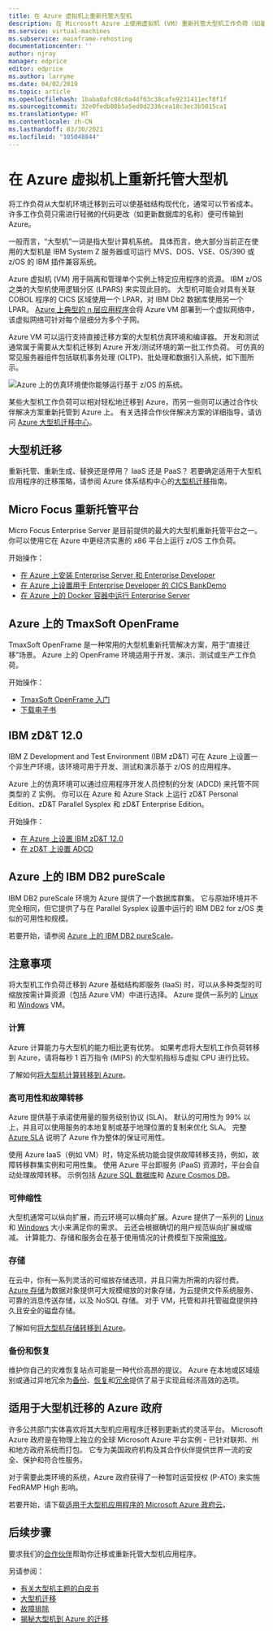 ```yaml
---
title: 在 Azure 虚拟机上重新托管大型机
description: 在 Microsoft Azure 上使用虚拟机 (VM) 重新托管大型机工作负荷（如基于 IBM Z 的系统）。
ms.service: virtual-machines
ms.subservice: mainframe-rehosting
documentationcenter: ''
author: njray
manager: edprice
editor: edprice
ms.author: larryme
ms.date: 04/02/2019
ms.topic: article
ms.openlocfilehash: 1baba0afc08c6a4df63c38cafe9231411ecf8f1f
ms.sourcegitcommit: 32e0fedb80b5a5ed0d2336cea18c3ec3b5015ca1
ms.translationtype: HT
ms.contentlocale: zh-CN
ms.lasthandoff: 03/30/2021
ms.locfileid: "105048844"
---
```

# <a name="mainframe-rehosting-on-azure-virtual-machines"></a>在 Azure 虚拟机上重新托管大型机

将工作负荷从大型机环境迁移到云可以使基础结构现代化，通常可以节省成本。 许多工作负荷只需进行轻微的代码更改（如更新数据库的名称）便可传输到 Azure。

一般而言，“大型机”一词是指大型计算机系统。 具体而言，绝大部分当前正在使用的大型机是 IBM System Z 服务器或可运行 MVS、DOS、VSE、OS/390 或 z/OS 的 IBM 插件兼容系统。

Azure 虚拟机 (VM) 用于隔离和管理单个实例上特定应用程序的资源。 IBM z/OS 之类的大型机使用逻辑分区 (LPARS) 来实现此目的。 大型机可能会对具有关联 COBOL 程序的 CICS 区域使用一个 LPAR，对 IBM Db2 数据库使用另一个 LPAR。 [Azure 上典型的 n 层应用程序](/azure/architecture/reference-architectures/n-tier/n-tier-sql-server)会将 Azure VM 部署到一个虚拟网络中，该虚拟网络可针对每个层细分为多个子网。

Azure VM 可以运行支持直接迁移方案的大型机仿真环境和编译器。 开发和测试通常属于需要从大型机迁移到 Azure 开发/测试环境的第一批工作负荷。 可仿真的常见服务器组件包括联机事务处理 (OLTP)、批处理和数据引入系统，如下图所示。

![Azure 上的仿真环境使你能够运行基于 z/OS 的系统。](media/01-overview.png)

某些大型机工作负荷可以相对轻松地迁移到 Azure，而另一些则可以通过合作伙伴解决方案重新托管到 Azure 上。 有关选择合作伙伴解决方案的详细指导，请访问 [Azure 大型机迁移中心](https://azure.microsoft.com/migration/mainframe/)。

## <a name="mainframe-migration"></a>大型机迁移

重新托管、重新生成、替换还是停用？ IaaS 还是 PaaS？ 若要确定适用于大型机应用程序的迁移策略，请参阅 Azure 体系结构中心的[大型机迁移](/azure/architecture/cloud-adoption/infrastructure/mainframe-migration/overview)指南。

## <a name="micro-focus-rehosting-platform"></a>Micro Focus 重新托管平台

Micro Focus Enterprise Server 是目前提供的最大的大型机重新托管平台之一。 你可以使用它在 Azure 中更经济实惠的 x86 平台上运行 z/OS 工作负荷。

开始操作：

- [在 Azure 上安装 Enterprise Server 和 Enterprise Developer](./microfocus/set-up-micro-focus-azure.md)
- [在 Azure 上设置用于 Enterprise Developer 的 CICS BankDemo](./microfocus/demo.md)
- [在 Azure 上的 Docker 容器中运行 Enterprise Server](./microfocus/run-enterprise-server-container.md)


## <a name="tmaxsoft-openframe-on-azure"></a>Azure 上的 TmaxSoft OpenFrame

TmaxSoft OpenFrame 是一种常用的大型机重新托管解决方案，用于“直接迁移”场景。 Azure 上的 OpenFrame 环境适用于开发、演示、测试或生产工作负荷。

开始操作：

- [TmaxSoft OpenFrame 入门](./tmaxsoft/get-started.md)
- [下载电子书](https://azure.microsoft.com/resources/install-tmaxsoft-openframe-on-azure/)

## <a name="ibm-zdt-120"></a>IBM zD&T 12.0

IBM Z Development and Test Environment (IBM zD&T) 可在 Azure 上设置一个非生产环境，该环境可用于开发、测试和演示基于 z/OS 的应用程序。

Azure 上的仿真环境可以通过应用程序开发人员控制的分发 (ADCD) 来托管不同类型的 Z 实例。 你可以在 Azure 和 Azure Stack 上运行 zD&T Personal Edition、zD&T Parallel Sysplex 和 zD&T Enterprise Edition。

开始操作：

- [在 Azure 上设置 IBM zD&T 12.0](./ibm/install-ibm-z-environment.md)
- [在 zD&T 上设置 ADCD](./ibm/demo.md)

## <a name="ibm-db2-purescale-on-azure"></a>Azure 上的 IBM DB2 pureScale

IBM DB2 pureScale 环境为 Azure 提供了一个数据库群集。 它与原始环境并不完全相同，但它提供了与在 Parallel Sysplex 设置中运行的 IBM DB2 for z/OS 类似的可用性和规模。

若要开始，请参阅 [Azure 上的 IBM DB2 pureScale](.//ibm/ibm-db2-purescale-azure.md)。

## <a name="considerations"></a>注意事项

将大型机工作负荷迁移到 Azure 基础结构即服务 (IaaS) 时，可以从多种类型的可缩放按需计算资源（包括 Azure VM）中进行选择。 Azure 提供一系列的 [Linux](../../linux/overview.md) 和 [Windows](../../windows/overview.md) VM。

### <a name="compute"></a>计算

Azure 计算能力与大型机的能力相比更有优势。 如果考虑将大型机工作负荷转移到 Azure，请将每秒 1 百万指令 (MIPS) 的大型机指标与虚拟 CPU 进行比较。 

了解如何[将大型机计算转移到 Azure](./concepts/mainframe-compute-azure.md)。

### <a name="high-availability-and-failover"></a>高可用性和故障转移

Azure 提供基于承诺使用量的服务级别协议 (SLA)。 默认的可用性为 99% 以上，并且可以使用服务的本地复制或基于地理位置的复制来优化 SLA。 完整 [Azure SLA](https://azure.microsoft.com/support/legal/sla/virtual-machines/) 说明了 Azure 作为整体的保证可用性。

使用 Azure IaaS（例如 VM）时，特定系统功能会提供故障转移支持，例如，故障转移群集实例和可用性集。 使用 Azure 平台即服务 (PaaS) 资源时，平台会自动处理故障转移。 示例包括 [Azure SQL 数据库](../../../azure-sql/database/sql-database-paas-overview.md)和 [Azure Cosmos DB](../../../cosmos-db/introduction.md)。

### <a name="scalability"></a>可伸缩性

大型机通常可以纵向扩展，而云环境可以横向扩展。Azure 提供了一系列的 [Linux](../../sizes.md) 和 [Windows](../../sizes.md) 大小来满足你的需求。 云还会根据确切的用户规范纵向扩展或缩减。 计算能力、存储和服务会在基于使用情况的计费模型下按需[缩放](/azure/architecture/best-practices/auto-scaling)。

### <a name="storage"></a>存储

在云中，你有一系列灵活的可缩放存储选项，并且只需为所需的内容付费。 [Azure 存储](../../../storage/common/storage-introduction.md)为数据对象提供可大规模缩放的对象存储，为云提供文件系统服务、可靠的消息传送存储，以及 NoSQL 存储。 对于 VM，托管和非托管磁盘提供持久且安全的磁盘存储。

了解如何[将大型机存储转移到 Azure](./concepts/mainframe-storage-azure.md)。

### <a name="backup-and-recovery"></a>备份和恢复

维护你自己的灾难恢复站点可能是一种代价高昂的提议。 Azure 在本地或区域级别或通过异地冗余为[备份](../../../backup/backup-overview.md)、[恢复](../../../site-recovery/site-recovery-overview.md)和[冗余](../../../storage/common/storage-redundancy.md)提供了易于实现且经济高效的选项。

## <a name="azure-government-for-mainframe-migrations"></a>适用于大型机迁移的 Azure 政府

许多公共部门实体喜欢将其大型机应用程序迁移到更新式的灵活平台。 Microsoft Azure 政府是在物理上独立的全球 Microsoft Azure 平台实例 - 已针对联邦、州和地方政府系统而打包。 它专为美国政府机构及其合作伙伴提供世界一流的安全、保护和符合性服务。

对于需要此类环境的系统，Azure 政府获得了一种暂时运营授权 (P-ATO) 来实施 FedRAMP High 影响。

若要开始，请下载[适用于大型机应用程序的 Microsoft Azure 政府云](https://azure.microsoft.com/resources/microsoft-azure-government-cloud-for-mainframe-applications/en-us/)。

## <a name="next-steps"></a>后续步骤

要求我们的[合作伙伴](partner-workloads.md)帮助你迁移或重新托管大型机应用程序。 

另请参阅：

- [有关大型机主题的白皮书](mainframe-white-papers.md)
- [大型机迁移](/azure/architecture/cloud-adoption/infrastructure/mainframe-migration/overview)
- [故障排除](/troubleshoot/azure/virtual-machines/welcome-virtual-machines)
- [揭秘大型机到 Azure 的迁移](https://azure.microsoft.com/resources/demystifying-mainframe-to-azure-migration/)

<!-- INTERNAL LINKS -->
[microfocus-get-started]: /microfocus/get-started.md
[microfocus-setup]: /microfocus/set-up-micro-focus-azure.md
[microfocus-demo]: /microfocus/demo.md
[ibm-get-started]: /ibm/get-started.md
[ibm-install-z]: /ibm/install-ibm-z-environment.md
[ibm-demo]: /ibm/demo.md